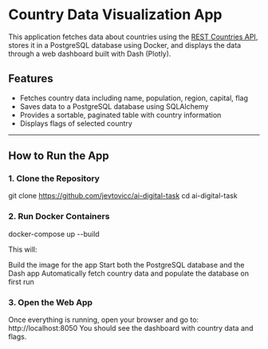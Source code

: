 # Country Data Visualization App

This application fetches data about countries using the [REST Countries API](https://restcountries.com/), stores it in a PostgreSQL database using Docker, and displays the data through a web dashboard built with Dash (Plotly).

## Features

- Fetches country data including name, population, region, capital, flag
- Saves data to a PostgreSQL database using SQLAlchemy
- Provides a sortable, paginated table with country information
- Displays flags of selected country

---

## How to Run the App

### 1. Clone the Repository

git clone https://github.com/jevtovicc/ai-digital-task
cd ai-digital-task


### 2. Run Docker Containers
docker-compose up --build

This will:

Build the image for the app
Start both the PostgreSQL database and the Dash app
Automatically fetch country data and populate the database on first run


### 3. Open the Web App
Once everything is running, open your browser and go to:
http://localhost:8050
You should see the dashboard with country data and flags.

